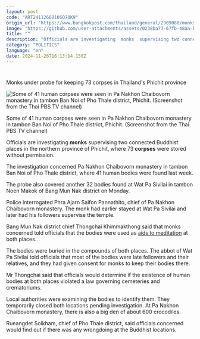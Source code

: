 ```yaml
---
layout: post
code: "ART2411260810SQ70K9"
origin_url: "https://www.bangkokpost.com/thailand/general/2909080/monks-under-probe-for-keeping-73-corpses-in-thailands-phichit-province"
image: "https://github.com/user-attachments/assets/0238ba77-67fb-48aa-b4b3-ed6b281ec055"
title: ""
description: "Officials are investigating  monks  supervising two connected Buddhist places in the northern province of Phichit, where 73  corpses  were stored without permission."
category: "POLITICS"
language: "en"
date: 2024-11-26T16:13:14.150Z
---
```


# 

Monks under probe for keeping 73 corpses in Thailand's Phichit province

![Some of 41 human corpses were seen in Pa Nakhon Chaibovorn monastery in tambon Ban Noi of Pho Thale district, Phichit. (Screenshot from the Thai PBS TV channel)](https://github.com/user-attachments/assets/bf7085dc-39b4-4ce2-b11c-6b9188e68477)

Some of 41 human corpses were seen in Pa Nakhon Chaibovorn monastery in tambon Ban Noi of Pho Thale district, Phichit. (Screenshot from the Thai PBS TV channel)

Officials are investigating **monks** supervising two connected Buddhist places in the northern province of Phichit, where 73 **corpses** were stored without permission.

The investigation concerned Pa Nakhon Chaibovorn monastery in tambon Ban Noi of Pho Thale district, where 41 human bodies were found last week.

The probe also covered another 32 bodies found at Wat Pa Sivilai in tambon Noen Makok of Bang Mun Nak district on Monday.

Police interrogated Phra Ajarn Saifon Pannathito, chief of Pa Nakhon Chaibovorn monastery. The monk had earlier stayed at Wat Pa Sivilai and later had his followers supervise the temple.

Bang Mun Nak district chief Thongchai Khimmakthong said that monks concerned told officials that the bodies were used as [aids to meditation](https://www.bangkokpost.com/thailand/general/2907430/buddhist-monastery-using-human-bodies-for-meditation) at both places.

The bodies were buried in the compounds of both places. The abbot of Wat Pa Sivilai told officials that most of the bodies were late followers and their relatives, and they had given consent for monks to keep their bodies there.

Mr Thongchai said that officials would determine if the existence of human bodies at both places violated a law governing cemeteries and crematoriums.

Local authorities were examining the bodies to identify them. They temporarily closed both locations pending investigation. At Pa Nakhon Chaibovorn monastery, there is also a big den of about 600 crocodiles.

Rueangdet Soikham, chief of Pho Thale district, said officials concerned would find out if there was any wrongdoing at the Buddhist locations.